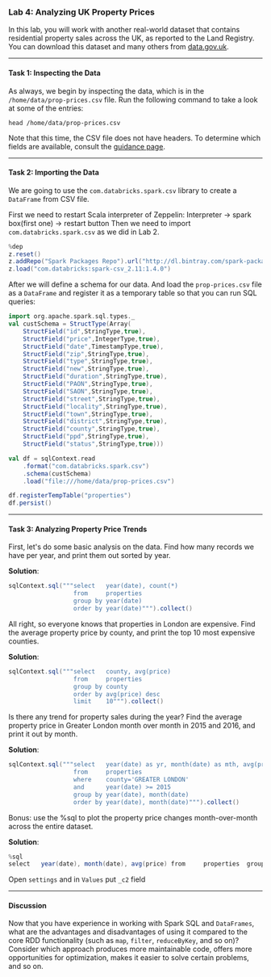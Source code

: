 ### Lab 4: Analyzing UK Property Prices

In this lab, you will work with another real-world dataset that contains residential property sales across the UK, as reported to the Land Registry. You can download this dataset and many others from [data.gov.uk](https://data.gov.uk/dataset/land-registry-monthly-price-paid-data).

___

#### Task 1: Inspecting the Data

As always, we begin by inspecting the data, which is in the `/home/data/prop-prices.csv` file. Run the following command to take a look at some of the entries:

```
head /home/data/prop-prices.csv
```

Note that this time, the CSV file does not have headers. To determine which fields are available, consult the [guidance page](https://www.gov.uk/guidance/about-the-price-paid-data).

___

#### Task 2: Importing the Data

We are going to use the `com.databricks.spark.csv` library to create a `DataFrame` from CSV file.

First we need to restart Scala interpreter of Zeppelin:
  Interpreter -> spark box(first one) -> restart button
Then we need to import `com.databricks.spark.csv` as we did in Lab 2.

```scala
%dep
z.reset()
z.addRepo("Spark Packages Repo").url("http://dl.bintray.com/spark-packages/maven")
z.load("com.databricks:spark-csv_2.11:1.4.0")
```

After we will define a schema for our data.
And load the `prop-prices.csv` file as a `DataFrame` and register it as a temporary table so that you can run SQL queries:


```scala
import org.apache.spark.sql.types._
val custSchema = StructType(Array(
    StructField("id",StringType,true), 
    StructField("price",IntegerType,true), 
    StructField("date",TimestampType,true), 
    StructField("zip",StringType,true),
    StructField("type",StringType,true), 
    StructField("new",StringType,true), 
    StructField("duration",StringType,true), 
    StructField("PAON",StringType,true), 
    StructField("SAON",StringType,true), 
    StructField("street",StringType,true), 
    StructField("locality",StringType,true),
    StructField("town",StringType,true),
    StructField("district",StringType,true), 
    StructField("county",StringType,true), 
    StructField("ppd",StringType,true), 
    StructField("status",StringType,true)))

val df = sqlContext.read
    .format("com.databricks.spark.csv")
    .schema(custSchema)
    .load("file:///home/data/prop-prices.csv")

df.registerTempTable("properties")
df.persist()
```

___

#### Task 3: Analyzing Property Price Trends

First, let's do some basic analysis on the data. Find how many records we have per year, and print them out sorted by year.

**Solution**:

```Scala
sqlContext.sql("""select   year(date), count(*)
                  from     properties
                  group by year(date)
                  order by year(date)""").collect()
```

All right, so everyone knows that properties in London are expensive. Find the average property price by county, and print the top 10 most expensive counties.

**Solution**:

```Scala
sqlContext.sql("""select   county, avg(price)
                  from     properties
                  group by county
                  order by avg(price) desc
                  limit    10""").collect()
```

Is there any trend for property sales during the year? Find the average property price in Greater London month over month in 2015 and 2016, and print it out by month.

**Solution**:

```Scala
sqlContext.sql("""select   year(date) as yr, month(date) as mth, avg(price)
                  from     properties
                  where    county='GREATER LONDON'
                  and      year(date) >= 2015
                  group by year(date), month(date)
                  order by year(date), month(date)""").collect()
```



Bonus: use the %sql to plot the property price changes month-over-month across the entire dataset.

**Solution**:

```Scala
%sql 
select   year(date), month(date), avg(price) from     properties  group by year(date), month(date)  order by year(date), month(date)
```
Open `settings` and in `Values` put `_c2` field
___

#### Discussion

Now that you have experience in working with Spark SQL and `DataFrames`, what are the advantages and disadvantages of using it compared to the core RDD functionality (such as `map`, `filter`, `reduceByKey`, and so on)? Consider which approach produces more maintainable code, offers more opportunities for optimization, makes it easier to solve certain problems, and so on.
